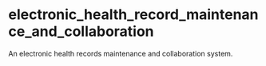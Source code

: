 # electronic_health_record_maintenance_and_collaboration
An electronic health records maintenance and collaboration system.
